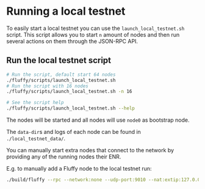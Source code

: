 # Running a local testnet

To easily start a local testnet you can use the `launch_local_testnet.sh`
script.
This script allows you to start `n` amount of nodes and then run several actions
on them through the JSON-RPC API.

## Run the local testnet script

```bash
# Run the script, default start 64 nodes
./fluffy/scripts/launch_local_testnet.sh
# Run the script with 16 nodes
./fluffy/scripts/launch_local_testnet.sh -n 16

# See the script help
./fluffy/scripts/launch_local_testnet.sh --help
```

The nodes will be started and all nodes will use `node0` as bootstrap node.

The `data-dir`s and logs of each node can be found in `./local_testnet_data/`.

You can manually start extra nodes that connect to the network by providing
any of the running nodes their ENR.

E.g. to manually add a Fluffy node to the local testnet run:

```bash
./build/fluffy --rpc --network:none --udp-port:9010 --nat:extip:127.0.0.1 --bootstrap-node:`cat ./local_testnet_data/node0/fluffy_node.enr`
```
